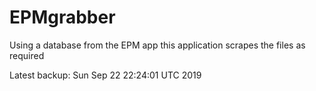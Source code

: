 # EPMgrabber
Using a database from the EPM app this application scrapes the files as required


Latest backup: Sun Sep 22 22:24:01 UTC 2019
